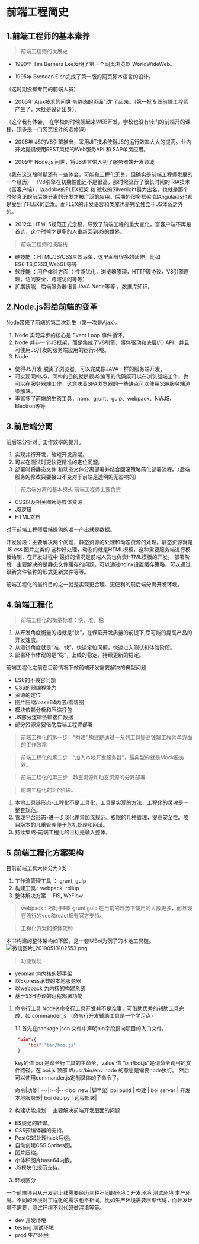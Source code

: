 # 前端工程简史
## 1.前端工程师的基本素养

> 前端工程师的发展史
- 1990年 Tim Berners Lee发明了第一个网页浏览器 WorldWideWeb。

- 1995年 Brendan Eich完成了第一版的网页脚本语言的设计。 

（这时期没有专门的前端人员）
- 2005年 Ajax技术的问世 令静态的页面“动”了起来。（第一批专职前端工程师产生了，大批是设计出身）。

（这个我有体会， 在学校的时候聊起来WEB开发，学校也没有转门的前端开的课程，顶多是一门网页设计的选修课）

- 2008年 JS的V8引擎推出，采用JIT技术使得JS的运行效率大大的提高。业内开始提倡使用REST风格的Web服务API 和 SAP单页应用。

- 2009年 Node.js 问世，将JS语言带入到了服务器端开发领域

（我在这这段时期还有一些体会，可能和工程化无关，但确实是前端工程师发展的一个经历）
（V8引擎在初期性能还不是很高，那时候流行了很长时间的 RIA技术（富客户端），以adobe的FLEX框架 和 微软的Silverlight最为出名，也就是那个时候真正的前后端分离的开发才被广泛的应用。后期的很多框架 如AngularJs也都是受到了FLEX的启发。而FLEX的开发语言和类库也是完全独立于JS体系之外的。

- 2012年 HTML5规范正式定稿，导致了前端工程的重大变化，富客户端不再是首选，这个时候才更多的人重新回到JS的世界。

> 前端工程师的技能栈
- 硬技能 ：HTML/JS/CSS三驾马车，这里面有很多的延伸，比如ES6,TS,CSS3,WebGL等等
- 软技能 ：用户体验方面（ 性能优化，浏览器原理，HTTP簇协议，V8引擎原理，访问安全，跨域访问等等）
- 扩展技能：后端服务器语言JAVA  Node等等 ，数据库知识。


## 2.Node.js带给前端的变革
Node带来了前端的第二次新生（第一次是Ajax）。
1. Node 实现异步的核心是 Event Loop 事件循环。
2. Node 并非一个JS框架，而是集成了V8引擎、事件驱动和底层I/O API，并且可使用JS开发的服务端应用的运行环境。
3. Node
- 使得JS开发 脱离了浏览器，可以完成像JAVA一样的服务端开发，
- 可实现同构JS，同构的目的就是领JS编写的代码既可以在浏览器端工作，也可以在服务器端工作，这意味着SPA浏览器的一些缺点可以使用SSR服务端渲染解决。
- 丰富多了前端的生态工具，npm、grunt、gulp、webpack、NWJS、Electron等等


## 3.前后端分离
前后端分析对于工作效率的提升。
1. 实现并行开发，缩短开发周期。
2. 可以在测试时更快更精准的定位问题。
3. 部署时将静态文件 和动态文件分离部署并结合回滚策略简化部署流程。（后端服务的修改只要接口不变对于前端是透明的无影响的）
> 前后端分离的基本模式
前端工程师主要负责

- CSS以及相关图片等媒体资源
- JS逻辑
- HTML文档

对于前端工程师后端提供的唯一产出就是数据。

开发阶段：主要解决两个问题，静态资源的处理和动态资源的处理。静态资源就是JS css 图片之类的 这种好处理，动态的就是HTML模板，这种需要服务端进行模板绘制，在开发过程中 最好的情况是前端人员也负责HTML模板的开发。
部署阶段：主要解决的是静态文件缓存的问题。可以通过nginx设置缓存策略，可以通过跟新文件名称的形式更新文件等等。

前端工程化的最终目的之一就是实现更合理、更便利的前后端分离开发环境。


## 4.前端工程化
> 前端工程化的衡量标准：快，准，稳
1. 从开发角度衡量的话就是“快”，在保证开发质量的前提下,尽可能的提高产品的开发速度。
2. 从测试角度就是“准，快”，快速定位问题，快速进入测试和体验阶段。
3. 部署环节体现的是“稳”，上线的稳定，持续更新的稳定。

前端工程化之前在目前情况下做前端开发需要解决的典型问题
- ES6的不兼容问题
- CSS的弱编程能力
- 资源的定位
- 图片压缩/base64内嵌/雪碧图
- 模块依赖分析和压缩打包
- JS部分逻辑依赖接口数据
- 部分资源需要借助后端工程师部署


> 前端工程化的第一步：“构建”,构建是通过一系列工具提高钱罐工程师单方面的工作效率

> 前端工程化的第二步：“加入本地开发服务器”，最典型的就是Mock服务器。

> 前端工程化的第三步：静态资源和动态资源的分离部署

> 前端工程化的3个阶段。
1. 本地工具链形态-工程化不是工具化，工具是实现的方法，工程化的灵魂是一整套规范。
2. 管理平台形态-进一步淡化差异加深规范。权限的几种管理，提高安全性。项目版本的几重管理便于危机处理和回滚。
3. 持续集成-前端工程化的目标是融入整体。


## 5.前端工程化方案架构
目前前端工具大体分为3类：
1. 工作流管理工具 ： grunt, gulp
2. 构建工具  : webpack, rollup
3. 整体解决方案： FIS, WeFlow

> webpack : 相对于FIS  grunt  gulp 在目前的趋势下使用的人数更多，而且现在流行的vue和react都有官方支持。

> 工程化方案的整体架构

本书构建的整体架构如下图，是一套以Boi为例子的本地工具链。
![微信图片_20190513102553.png](https://upload-images.jianshu.io/upload_images/10319049-ba88fa4741c46a34.png?imageMogr2/auto-orient/strip%7CimageView2/2/w/1240)

> 功能规划
- yeoman 为内核的脚手架
- 以Express承载的本地服务器
- 以webpack 为内核的构建系统
- 基于SSH协议的远程部署功能


1. 命令行工具
Nodejs命令行工具开发并不是难事，可借助优秀的辅助工具完成，如 commander.js （命令行开发辅助工具是一个学习点）

    1.1 首先在package.json 文件中声明bin字段指向项目的入口文件。
    ```json
     "bin":{
         "boi":"bin/boi.js"
     }
    ```
    key的值 boi 是命令行工具的主命令，value 值 “bin/boi.js”是词命令调用的文件路径。在 boi.js 顶部 #!/usr/bin/env node
的意思是需要node执行。
    然后可以使用commander.js定制具体的子命令了。

    命令|功能|
    ---|:--:|---:
    boi new |脚手架|
    boi build | 构建 |
    boi server | 开发本地服务器|
    boi deplpy | 远程部署|

2. 构建功能规划： 主要解决前端开发层面的问题
- ES规范的转译。
- CSS预编译器的支持。
- PostCSS处理hack后缀。
- 自动创建CSS Sprites图。
- 图片压缩。
- 小体积图片base64内嵌。
- JS模块化规范支持。

3. 环境区分

一个前端项目从开发到上线需要经历三种不同的环境：开发环境 测试环境 生产环境。不同的环境对工程化的需求也不相同。比如生产环境需要压缩代码，而开发环境不需要，测试环境不对代码做混淆等等。
- dev  开发环境
- testing 测试环境
- prod  生产环境

